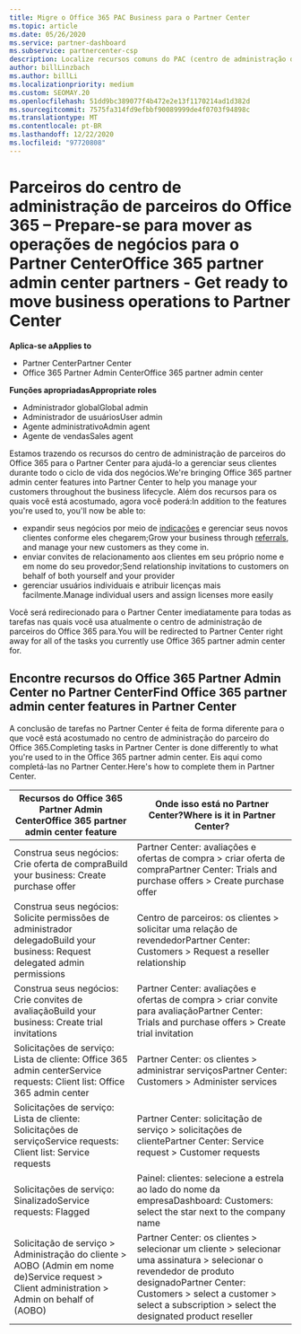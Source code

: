 ```yaml
---
title: Migre o Office 365 PAC Business para o Partner Center
ms.topic: article
ms.date: 05/26/2020
ms.service: partner-dashboard
ms.subservice: partnercenter-csp
description: Localize recursos comuns do PAC (centro de administração de parceiros) do Office 365, como criar suas solicitações de negócios e serviços, após a migração para o Partner Center.
author: billLinzbach
ms.author: billLi
ms.localizationpriority: medium
ms.custom: SEOMAY.20
ms.openlocfilehash: 51dd9bc389077f4b472e2e13f1170214ad1d382d
ms.sourcegitcommit: 7575fa314fd9efbbf90089999de4f0703f94898c
ms.translationtype: MT
ms.contentlocale: pt-BR
ms.lasthandoff: 12/22/2020
ms.locfileid: "97720808"
---
```

# <a name="office-365-partner-admin-center-partners---get-ready-to-move-business-operations-to-partner-center"></a><span data-ttu-id="8bad3-103">Parceiros do centro de administração de parceiros do Office 365 – Prepare-se para mover as operações de negócios para o Partner Center</span><span class="sxs-lookup"><span data-stu-id="8bad3-103">Office 365 partner admin center partners - Get ready to move business operations to Partner Center</span></span>

<span data-ttu-id="8bad3-104">**Aplica-se a**</span><span class="sxs-lookup"><span data-stu-id="8bad3-104">**Applies to**</span></span> 

- <span data-ttu-id="8bad3-105">Partner Center</span><span class="sxs-lookup"><span data-stu-id="8bad3-105">Partner Center</span></span>
- <span data-ttu-id="8bad3-106">Office 365 Partner Admin Center</span><span class="sxs-lookup"><span data-stu-id="8bad3-106">Office 365 partner admin center</span></span>

<span data-ttu-id="8bad3-107">**Funções apropriadas**</span><span class="sxs-lookup"><span data-stu-id="8bad3-107">**Appropriate roles**</span></span>

- <span data-ttu-id="8bad3-108">Administrador global</span><span class="sxs-lookup"><span data-stu-id="8bad3-108">Global admin</span></span>
- <span data-ttu-id="8bad3-109">Administrador de usuários</span><span class="sxs-lookup"><span data-stu-id="8bad3-109">User admin</span></span>
- <span data-ttu-id="8bad3-110">Agente administrativo</span><span class="sxs-lookup"><span data-stu-id="8bad3-110">Admin agent</span></span>
- <span data-ttu-id="8bad3-111">Agente de vendas</span><span class="sxs-lookup"><span data-stu-id="8bad3-111">Sales agent</span></span>

<span data-ttu-id="8bad3-112">Estamos trazendo os recursos do centro de administração de parceiros do Office 365 para o Partner Center para ajudá-lo a gerenciar seus clientes durante todo o ciclo de vida dos negócios.</span><span class="sxs-lookup"><span data-stu-id="8bad3-112">We're bringing Office 365 partner admin center features into Partner Center to help you manage your customers throughout the business lifecycle.</span></span> <span data-ttu-id="8bad3-113">Além dos recursos para os quais você está acostumado, agora você poderá:</span><span class="sxs-lookup"><span data-stu-id="8bad3-113">In addition to the features you're used to, you'll now be able to:</span></span>

- <span data-ttu-id="8bad3-114">expandir seus negócios por meio de [indicações](referrals.md) e gerenciar seus novos clientes conforme eles chegarem;</span><span class="sxs-lookup"><span data-stu-id="8bad3-114">Grow your business through [referrals](referrals.md), and manage your new customers as they come in.</span></span>
- <span data-ttu-id="8bad3-115">enviar convites de relacionamento aos clientes em seu próprio nome e em nome do seu provedor;</span><span class="sxs-lookup"><span data-stu-id="8bad3-115">Send relationship invitations to customers on behalf of both yourself and your provider</span></span>
- <span data-ttu-id="8bad3-116">gerenciar usuários individuais e atribuir licenças mais facilmente.</span><span class="sxs-lookup"><span data-stu-id="8bad3-116">Manage individual users and assign licenses more easily</span></span>

<span data-ttu-id="8bad3-117">Você será redirecionado para o Partner Center imediatamente para todas as tarefas nas quais você usa atualmente o centro de administração de parceiros do Office 365 para.</span><span class="sxs-lookup"><span data-stu-id="8bad3-117">You will be redirected to Partner Center right away for all of the tasks you currently use Office 365 partner admin center for.</span></span>

## <a name="find-office-365-partner-admin-center-features-in-partner-center"></a><span data-ttu-id="8bad3-118">Encontre recursos do Office 365 Partner Admin Center no Partner Center</span><span class="sxs-lookup"><span data-stu-id="8bad3-118">Find Office 365 partner admin center features in Partner Center</span></span>

<span data-ttu-id="8bad3-119">A conclusão de tarefas no Partner Center é feita de forma diferente para o que você está acostumado no centro de administração do parceiro do Office 365.</span><span class="sxs-lookup"><span data-stu-id="8bad3-119">Completing tasks in Partner Center is done differently to what you're used to in the Office 365 partner admin center.</span></span> <span data-ttu-id="8bad3-120">Eis aqui como completá-las no Partner Center.</span><span class="sxs-lookup"><span data-stu-id="8bad3-120">Here's how to complete them in Partner Center.</span></span>

| <span data-ttu-id="8bad3-121">Recursos do Office 365 Partner Admin Center</span><span class="sxs-lookup"><span data-stu-id="8bad3-121">Office 365 partner admin center feature</span></span>                       | <span data-ttu-id="8bad3-122">Onde isso está no Partner Center?</span><span class="sxs-lookup"><span data-stu-id="8bad3-122">Where is it in Partner Center?</span></span> | 
|   -----------------------------------------------  | -------------- |
| <span data-ttu-id="8bad3-123">Construa seus negócios: Crie oferta de compra</span><span class="sxs-lookup"><span data-stu-id="8bad3-123">Build your business: Create purchase offer</span></span> | <span data-ttu-id="8bad3-124">Partner Center: avaliações e ofertas de compra > criar oferta de compra</span><span class="sxs-lookup"><span data-stu-id="8bad3-124">Partner Center: Trials and purchase offers > Create purchase offer</span></span> |
| <span data-ttu-id="8bad3-125">Construa seus negócios: Solicite permissões de administrador delegado</span><span class="sxs-lookup"><span data-stu-id="8bad3-125">Build your business: Request delegated admin permissions</span></span> | <span data-ttu-id="8bad3-126">Centro de parceiros: os clientes > solicitar uma relação de revendedor</span><span class="sxs-lookup"><span data-stu-id="8bad3-126">Partner Center: Customers > Request a reseller relationship</span></span> |
| <span data-ttu-id="8bad3-127">Construa seus negócios: Crie convites de avaliação</span><span class="sxs-lookup"><span data-stu-id="8bad3-127">Build your business: Create trial invitations</span></span> | <span data-ttu-id="8bad3-128">Partner Center: avaliações e ofertas de compra > criar convite para avaliação</span><span class="sxs-lookup"><span data-stu-id="8bad3-128">Partner Center: Trials and purchase offers > Create trial invitation</span></span> |
| <span data-ttu-id="8bad3-129">Solicitações de serviço: Lista de cliente: Office 365 admin center</span><span class="sxs-lookup"><span data-stu-id="8bad3-129">Service requests: Client list: Office 365 admin center</span></span> | <span data-ttu-id="8bad3-130">Partner Center: os clientes > administrar serviços</span><span class="sxs-lookup"><span data-stu-id="8bad3-130">Partner Center: Customers > Administer services</span></span> |
| <span data-ttu-id="8bad3-131">Solicitações de serviço: Lista de cliente: Solicitações de serviço</span><span class="sxs-lookup"><span data-stu-id="8bad3-131">Service requests: Client list: Service requests</span></span> | <span data-ttu-id="8bad3-132">Partner Center: solicitação de serviço > solicitações de cliente</span><span class="sxs-lookup"><span data-stu-id="8bad3-132">Partner Center: Service request > Customer requests</span></span> |
| <span data-ttu-id="8bad3-133">Solicitações de serviço: Sinalizado</span><span class="sxs-lookup"><span data-stu-id="8bad3-133">Service requests: Flagged</span></span> | <span data-ttu-id="8bad3-134">Painel: clientes: selecione a estrela ao lado do nome da empresa</span><span class="sxs-lookup"><span data-stu-id="8bad3-134">Dashboard: Customers: select the star next to the company name</span></span> |
| <span data-ttu-id="8bad3-135">Solicitação de serviço > Administração do cliente > AOBO (Admin em nome de)</span><span class="sxs-lookup"><span data-stu-id="8bad3-135">Service request > Client administration > Admin on behalf of (AOBO)</span></span> | <span data-ttu-id="8bad3-136">Partner Center: os clientes > selecionar um cliente > selecionar uma assinatura > selecionar o revendedor de produto designado</span><span class="sxs-lookup"><span data-stu-id="8bad3-136">Partner Center: Customers > select a customer > select a subscription > select the designated product reseller</span></span> |

